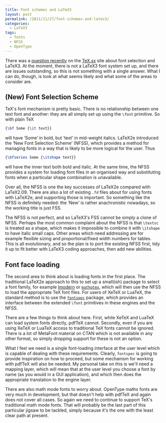 ```yaml
---
title: Font schemes and LaTeX3
layout: post
permalink: /2011/11/27/font-schemes-and-latex3/
categories:
  - LaTeX3
tags:
  - fonts
  - NFSS
  - OpenType
---
```

There was a [question recently](https://tex.stackexchange.com/q/36112/73) on the [TeX.sx](https://tex.stackexchange.com/) site about font selection and LaTeX3. At the moment, there is not a LaTeX3 font system set up, and there are issues outstanding, so this is not something with a single answer. What I can do, though, is look at what seems likely and what some of the areas to consider are.

## (New) Font Selection Scheme

TeX's font mechanism is pretty basic. There is no relationship between one text font and another: they are all simply set up using the `\font` primitive. So with plain TeX

```latex
{\bf Some {\it text}}
```

will have ‘Some’ in bold, but ‘text’ in mid-weight italics. LaTeX2e introduced the ‘New Font Selection Scheme’ (NFSS), which provides a method for managing fonts in a way that is likely to be more logical for the user. Thus

```latex
{\bfseries Some {\itshape text}}
```

will have the inner text both bold and italic. At the same time, the NFSS provides a system for loading font files in an organised way and substituting fonts when a particular shape combination is unavailable.

Over all, the NFSS is one the key successes of LaTeX2e compared with LaTeX2.09. There are also a lot of existing `.fd` files about for using fonts with LaTeX2e, and supporting those is important. So something like the NFSS is definitely needed: the ‘New’ is rather anachronistic nowadays, so the working title is just FSS.

The NFSS is not perfect, and so LaTeX3's FSS cannot be simply a clone of NFSS. Perhaps the most common complaint about the NFSS is that `\textsc` is treated as a shape, which makes it impossible to combine it with `\itshape` to have italic small caps. Other areas which need addressing are for example flexible sizing and proportional/fixed width numbers for tables. This is all evolutionary, and so the plan is to port the existing NFSS first, tidy it up to fit better with LaTeX3 coding approaches, then add new abilities.

## Font face loading

The second area to think about is loading fonts in the first place. The traditional LaTeX2e approach to this to set up a small(ish) package to select a font family, for example [lmodern](http://ctan.org/tex-archive/fonts/lm) or [`mathptmx`](https://ctan.org/pkg/mathptmx), which will then use the NFSS to load the appropriate TeX font files. For users of XeTeX or LuaTeX, the standard method is to use the [`fontspec`](https://ctan.org/pkg/fontspec) package, which provides an interface between the extended `\font` primitives in these engines and the NFSS.

There are a few things to think about here. First, while XeTeX and LuaTeX can load system fonts directly, pdfTeX cannot. Secondly, even if you are using XeTeX or LuaTeX access to traditional TeX fonts cannot be ignored. There is a lot of MetaFont material on CTAN which is not available in any other format, so simply dropping support for these is not an option.

What I feel we need is a single font-loading interface at the user level which is capable of dealing with these requirements. Clearly, `fontspec` is going to provide inspiration on how to proceed, but some mechanism for working with pdfTeX will also be needed. My personal take on this is we'll need a mapping layer, which will mean that at the user level you choose a font by name (as you would in a GUI application), and which then does the appropriate translation to the engine layer.

There are also math mode fonts to worry about. OpenType maths fonts are very much in development, but that doesn't help with pdfTeX and again does not cover all cases. So again we need to continue to support TeX's traditional math mode fonts. That will probably be the last part of this particular jigsaw to be tackled, simply because it's the one with the least clear path at present.
